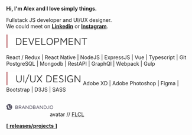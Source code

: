 **Hi, I'm Alex and I love simply things.**  

Fullstack JS developer and UI/UX designer.  
We could meet on [**Linkedin**][Linkedin] or [**Instagram**][Instagram].  

<img src = "https://raw.githubusercontent.com/hadabr/hadabr/master/assets/development.svg"/>  

React /
Redux |
React Native |
NodeJS |
ExpressJS |
Vue |
Typescript |
Git   
PostgreSQL |
Mongodb |
RestAPI |
GraphQl |
Webpack |
Gulp 
  
<img src = "https://raw.githubusercontent.com/hadabr/hadabr/master/assets/ui.svg"/>  
Adobe XD |
Adobe Photoshop |
Figma |
Bootstrap |
D3JS | 
SASS 

&nbsp;   
[![brandband](https://raw.githubusercontent.com/hadabr/hadabr/master/assets/brandband-i.png
 "brandband")](https://brandband.io/) &nbsp; &nbsp; &nbsp; &nbsp; &nbsp; &nbsp; &nbsp; &nbsp; &nbsp; &nbsp; &nbsp; &nbsp; &nbsp; &nbsp; &nbsp; &nbsp; &nbsp; &nbsp; &nbsp; &nbsp; &nbsp; &nbsp; &nbsp; &nbsp; &nbsp; &nbsp; &nbsp; &nbsp; &nbsp; &nbsp; &nbsp; &nbsp; &nbsp; &nbsp; &nbsp; &nbsp; &nbsp; &nbsp; &nbsp; &nbsp; &nbsp; 
&nbsp; &nbsp; &nbsp; &nbsp; &nbsp; &nbsp; &nbsp; &nbsp; &nbsp; &nbsp; &nbsp; &nbsp; &nbsp; &nbsp; &nbsp; &nbsp; &nbsp; &nbsp; &nbsp; &nbsp; &nbsp;
avatar // [FLCL]  

[**[** **releases/projects** **]**][releases]  

   [linkedin]: <https://www.linkedin.com/in/alex-dovghii/>
   [instagram]: <https://www.instagram.com/pockethabr>
   [utils-list]: <https://github.com/hadabr/utils-list>
   [releases]: <https://github.com/hadabr/releases>
   [FLCL]:<https://en.wikipedia.org/wiki/FLCL>
